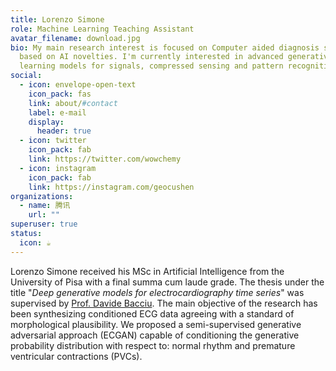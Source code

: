 ```yaml
---
title: Lorenzo Simone
role: Machine Learning Teaching Assistant
avatar_filename: download.jpg
bio: My main research interest is focused on Computer aided diagnosis systems
  based on AI novelties. I'm currently interested in advanced generative deep
  learning models for signals, compressed sensing and pattern recognition.
social:
  - icon: envelope-open-text
    icon_pack: fas
    link: about/#contact
    label: e-mail
    display:
      header: true
  - icon: twitter
    icon_pack: fab
    link: https://twitter.com/wowchemy
  - icon: instagram
    icon_pack: fab
    link: https://instagram.com/geocushen
organizations:
  - name: 腾讯
    url: ""
superuser: true
status:
  icon: ☕️
---
```

Lorenzo Simone received his MSc in Artificial Intelligence from the University of Pisa with a final summa cum laude grade. The thesis under the title "*Deep generative models for electrocardiography time series*" was supervised by [Prof. Davide Bacciu](http://pages.di.unipi.it/bacciu/). The main objective of the research has been synthesizing conditioned ECG data agreeing
with a standard of morphological plausibility. We proposed a semi-supervised generative adversarial approach (ECGAN) capable of conditioning the generative probability distribution with respect to: normal rhythm and premature ventricular contractions (PVCs).